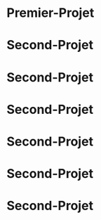 # Premier-Projet
# Second-Projet
# Second-Projet
# Second-Projet
# Second-Projet
# Second-Projet
# Second-Projet
